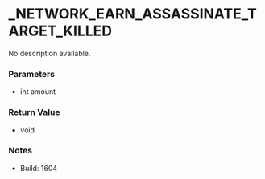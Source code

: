 # _NETWORK_EARN_ASSASSINATE_TARGET_KILLED

No description available.

### Parameters
* int amount

### Return Value
* void

### Notes
* Build: 1604

